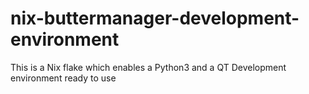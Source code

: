 # nix-buttermanager-development-environment
This is a Nix flake which enables a Python3 and a QT Development environment ready to use
